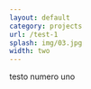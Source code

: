 ```yaml
---
layout: default
category: projects
url: /test-1
splash: img/03.jpg
width: two
---
```


testo numero uno